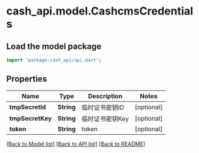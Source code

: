 # cash_api.model.CashcmsCredentials

## Load the model package
```dart
import 'package:cash_api/api.dart';
```

## Properties
Name | Type | Description | Notes
------------ | ------------- | ------------- | -------------
**tmpSecretId** | **String** | 临时证书密钥ID | [optional] 
**tmpSecretKey** | **String** | 临时证书密钥Key | [optional] 
**token** | **String** | token | [optional] 

[[Back to Model list]](../README.md#documentation-for-models) [[Back to API list]](../README.md#documentation-for-api-endpoints) [[Back to README]](../README.md)


